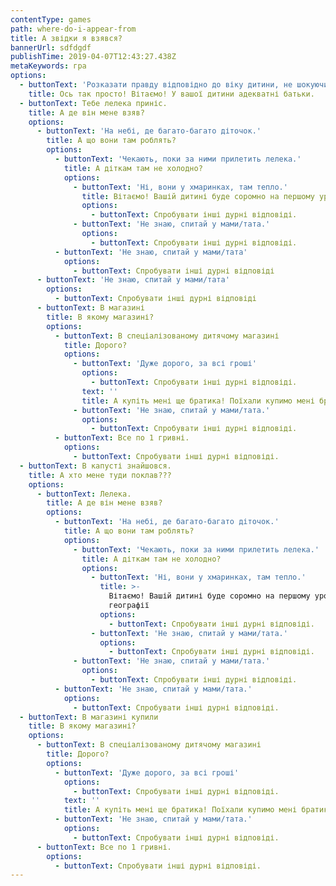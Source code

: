 ```yaml
---
contentType: games
path: where-do-i-appear-from
title: А звідки я взявся?
bannerUrl: sdfdgdf
publishTime: 2019-04-07T12:43:27.438Z
metaKeywords: гра
options:
  - buttonText: 'Розказати правду відповідно до віку дитини, не шокуючи її подробицями'
    title: Ось так просто! Вітаємо! У вашої дитини адекватні батьки.
  - buttonText: Тебе лелека приніс.
    title: А де він мене взяв?
    options:
      - buttonText: 'На небі, де багато-багато діточок.'
        title: А що вони там роблять?
        options:
          - buttonText: 'Чекають, поки за ними прилетить лелека.'
            title: А діткам там не холодно?
            options:
              - buttonText: 'Ні, вони у хмаринках, там тепло.'
                title: Вітаємо! Вашій дитині буде соромно на першому уроці географії.
                options:
                  - buttonText: Спробувати інші дурні відповіді.
              - buttonText: 'Не знаю, спитай у мами/тата.'
                options:
                  - buttonText: Спробувати інші дурні відповіді.
          - buttonText: 'Не знаю, спитай у мами/тата'
            options:
              - buttonText: Спробувати інші дурні відповіді
      - buttonText: 'Не знаю, спитай у мами/тата'
        options:
          - buttonText: Спробувати інші дурні відповіді
      - buttonText: В магазині
        title: В якому магазині?
        options:
          - buttonText: В спеціалізованому дитячому магазині
            title: Дорого?
            options:
              - buttonText: 'Дуже дорого, за всі гроші'
                options:
                  - buttonText: Спробувати інші дурні відповіді.
                text: ''
                title: А купіть мені ще братика! Поїхали купимо мені братика!
              - buttonText: 'Не знаю, спитай у мами/тата.'
                options:
                  - buttonText: Спробувати інші дурні відповіді.
          - buttonText: Все по 1 гривні.
            options:
              - buttonText: Спробувати інші дурні відповіді.
  - buttonText: В капусті знайшовся.
    title: А хто мене туди поклав???
    options:
      - buttonText: Лелека.
        title: А де він мене взяв?
        options:
          - buttonText: 'На небі, де багато-багато діточок.'
            title: А що вони там роблять?
            options:
              - buttonText: 'Чекають, поки за ними прилетить лелека.'
                title: А діткам там не холодно?
                options:
                  - buttonText: 'Ні, вони у хмаринках, там тепло.'
                    title: >-
                      Вітаємо! Вашій дитині буде соромно на першому уроці
                      географії
                    options:
                      - buttonText: Спробувати інші дурні відповіді.
                  - buttonText: 'Не знаю, спитай у мами/тата.'
                    options:
                      - buttonText: Спробувати інші дурні відповіді.
              - buttonText: 'Не знаю, спитай у мами/тата.'
                options:
                  - buttonText: Спробувати інші дурні відповіді.
          - buttonText: 'Не знаю, спитай у мами/тата.'
            options:
              - buttonText: Спробувати інші дурні відповіді.
  - buttonText: В магазині купили
    title: В якому магазині?
    options:
      - buttonText: В спеціалізованому дитячому магазині
        title: Дорого?
        options:
          - buttonText: 'Дуже дорого, за всі гроші'
            options:
              - buttonText: Спробувати інші дурні відповіді.
            text: ''
            title: А купіть мені ще братика! Поїхали купимо мені братика!
          - buttonText: 'Не знаю, спитай у мами/тата.'
            options:
              - buttonText: Спробувати інші дурні відповіді.
      - buttonText: Все по 1 гривні.
        options:
          - buttonText: Спробувати інші дурні відповіді.
---
```


